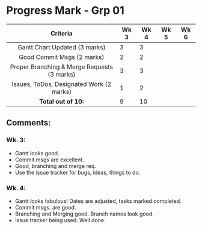# Progress Mark - Grp 01

| Criteria                                    | Wk 3 | Wk 4 | Wk 5 | Wk 6|
| :-----------------------------------------: | ---- | ---- | ---- | --- |
| Gantt Chart Updated (3 marks)               | 3    | 3    |
| Good Commit Msgs (2 marks)                  | 2    | 2    |    
| Proper Branching & Merge Requests (3 marks) | 3    | 3    | 
| Issues, ToDos, Designated Work (2 marks)    | 1    | 2    |
| **Total out of 10:**                        | 9    | 10   |

## Comments:
### Wk. 3:
* Gantt looks good.
* Commit msgs are excellent.
* Good, branching and merge req.
* Use the issue tracker for bugs, ideas, things to do.

### Wk. 4:
* Gantt looks fabulous! Dates are adjusted, tasks marked completed.
* Commit msgs. are good.
* Branching and Merging good. Branch names look good.
* Issue tracker being used. Well done.
